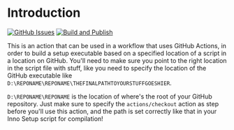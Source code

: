 # Introduction
[![GitHub Issues](https://img.shields.io/github/issues-raw/Minionguyjpro/Inno-Setup-Action.svg)](https://github.com/Minionguyjpro/Inno-Setup-Action/issues)
[![Build and Publish](https://github.com/Minionguyjpro/Inno-Setup-Action/workflows/Run%20a%20test/badge.svg)](https://github.com/Minionguyjpro/Inno-Setup-Action/actions)

This is an action that can be used in a workflow that uses GitHub Actions, in order to build a setup executable based on a specified location of a script in a location on GitHub. You'll need to make sure you point to the right location in the script file with stuff, like you need to specify the location of the GitHub executable like ``D:\REPONAME\REPONAME\THEFINALPATHTOYOURSTUFFGOESHIER``.

``D:\REPONAME\REPONAME`` is the location of where's the root of your GitHub repository. Just make sure to specify the ``actions/checkout`` action as step before you'll use this action, and the path is set correctly like that in your Inno Setup script for compilation!
